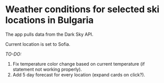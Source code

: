 # Weather conditions for selected ski locations in Bulgaria
The app pulls data from the Dark Sky API.

Current location is set to Sofia.

*TO-DO:*
1. Fix temperature color change based on current temperature (if statement not working properly).
2. Add 5 day forecast for every location (expand cards on click?).
